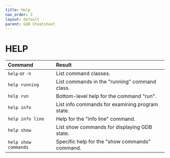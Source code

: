 ```yaml
---
title: Help
nav_order: 3
layout: default
parent: GDB Cheatsheet
---
```


# **HELP**

| Command              | Result                                          |
| :------------------- | :---------------------------------------------- |
| `help` or `-h`       | List command classes.                           |
| `help running`       | List commands in the "running" command class.   |
| `help run`           | Bottom-level help for the command "run".        |
| `help info`          | List info commands for examining program state. |
| `help info line`     | Help for the "info line" command.               |
| `help show`          | List show commands for displaying GDB state.    |
| `help show commands` | Specific help for the "show commands" command.  |